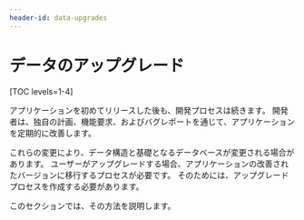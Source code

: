 ```yaml
---
header-id: data-upgrades
---
```


# データのアップグレード

[TOC levels=1-4]

アプリケーションを初めてリリースした後も、開発プロセスは続きます。 開発者は、独自の計画、機能要求、およびバグレポートを通じて、アプリケーションを定期的に改善します。

これらの変更により、データ構造と基礎となるデータベースが変更される場合があります。 ユーザーがアップグレードする場合、アプリケーションの改善されたバージョンに移行するプロセスが必要です。 そのためには、アップグレードプロセスを作成する必要があります。

このセクションでは、その方法を説明します。
